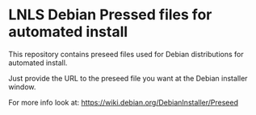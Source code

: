 LNLS Debian Pressed files for automated install
===============================================

This repository contains preseed files used for Debian distributions
for automated install.

Just provide the URL to the preseed file you want at the Debian
installer window.

For more info look at: https://wiki.debian.org/DebianInstaller/Preseed
